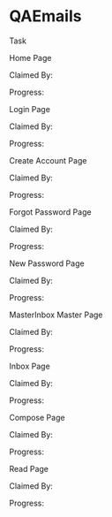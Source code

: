 # QAEmails
Task

Home Page

Claimed By: 

Progress:


Login Page

Claimed By: 

Progress:


Create Account Page

Claimed By: 

Progress:


Forgot Password Page

Claimed By: 

Progress:


New Password Page

Claimed By: 

Progress:


MasterInbox Master Page

Claimed By: 

Progress:


Inbox Page

Claimed By: 

Progress:


Compose Page

Claimed By: 

Progress:


Read Page

Claimed By: 

Progress:


